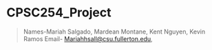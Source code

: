 # CPSC254_Project

> Names-Mariah Salgado, Mardean Montane, Kent Nguyen, Kevin Ramos
> Email- Mariahhsall@csu.fullerton.edu, 
